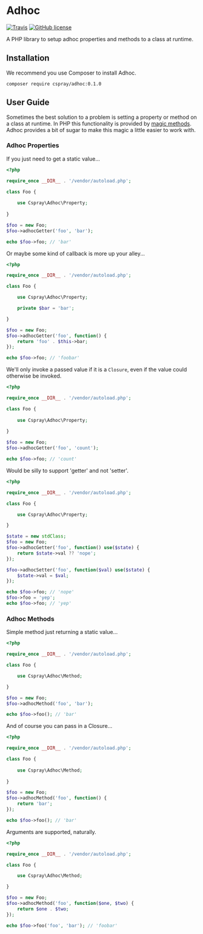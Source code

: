 # Adhoc

[![Travis](https://img.shields.io/travis/cspray/adhoc.svg)]()
[![GitHub license](https://img.shields.io/github/license/cspray/adhoc.svg)](http://opensource.org/licenses/MIT)

A PHP library to setup adhoc properties and methods to a class at runtime.

## Installation

We recommend you use Composer to install Adhoc.

```
composer require cspray/adhoc:0.1.0
```

## User Guide

Sometimes the best solution to a problem is setting a property or method on a class at runtime. In PHP this functionality 
is provided by [magic methods](http://php.net/manual/en/language.oop5.overloading.php). Adhoc provides a bit of sugar to 
make this magic a little easier to work with.

### Adhoc Properties

If you just need to get a static value...

```php 
<?php

require_once __DIR__ . '/vendor/autoload.php';

class Foo {
    
    use Cspray\Adhoc\Property;
    
}

$foo = new Foo;
$foo->adhocGetter('foo', 'bar');

echo $foo->foo; // 'bar'
```

Or maybe some kind of callback is more up your alley...

```php 
<?php

require_once __DIR__ . '/vendor/autoload.php';

class Foo {

    use Cspray\Adhoc\Property;

    private $bar = 'bar';

}

$foo = new Foo;
$foo->adhocGetter('foo', function() {
    return 'foo' . $this->bar;
});

echo $foo->foo; // 'foobar'
```

We'll only invoke a passed value if it is a `Closure`, even if the value could otherwise be invoked.

```php 
<?php

require_once __DIR__ . '/vendor/autoload.php';

class Foo {
    
    use Cspray\Adhoc\Property;
    
}

$foo = new Foo;
$foo->adhocGetter('foo', 'count');

echo $foo->foo; // 'count'
```

Would be silly to support 'getter' and not 'setter'.

```php 
<?php

require_once __DIR__ . '/vendor/autoload.php';

class Foo {

    use Cspray\Adhoc\Property;

}

$state = new stdClass;
$foo = new Foo;
$foo->adhocGetter('foo', function() use($state) {
    return $state->val ?? 'nope';
});

$foo->adhocSetter('foo', function($val) use($state) {
    $state->val = $val;
});

echo $foo->foo; // 'nope'
$foo->foo = 'yep';
echo $foo->foo; // 'yep'
```

### Adhoc Methods

Simple method just returning a static value...

```php 
<?php

require_once __DIR__ . '/vendor/autoload.php';

class Foo {

    use Cspray\Adhoc\Method;

}

$foo = new Foo;
$foo->adhocMethod('foo', 'bar');

echo $foo->foo(); // 'bar'
```

And of course you can pass in a Closure...

```php 
<?php

require_once __DIR__ . '/vendor/autoload.php';

class Foo {
    
    use Cspray\Adhoc\Method;
    
}

$foo = new Foo;
$foo->adhocMethod('foo', function() {
    return 'bar';
});

echo $foo->foo(); // 'bar'
```

Arguments are supported, naturally.

```php 
<?php

require_once __DIR__ . '/vendor/autoload.php';

class Foo {

    use Cspray\Adhoc\Method;

}

$foo = new Foo;
$foo->adhocMethod('foo', function($one, $two) {
    return $one . $two;
});

echo $foo->foo('foo', 'bar'); // 'foobar'
```